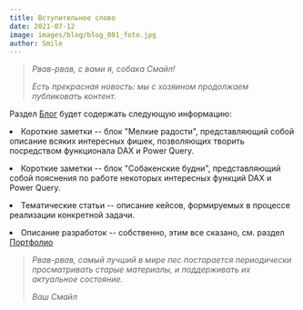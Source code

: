 ```yaml
---
title: Вступительное слово
date: 2021-07-12
image: images/blog/blog_001_foto.jpg
author: Smile
---
```


> *Рвав-рвав, с вами я, собака Смайл!*
>
> *Есть прекрасная новость: мы с хозяином продолжаем публиковать контент.*
>

Раздел [Блог](https://kkadikin.ru/ru/blog/) будет содержать следующую информацию:

**<li>** Короткие заметки -- блок "Мелкие радости", представляющий собой описание всяких интересных фишек, позволяющих творить посредством функционала DAX и Power Query.

**<li>** Короткие заметки -- блок "Собакенские будни", представляющий собой пояснения по работе некоторых интересных функций DAX и Power Query.

**<li>** Тематические статьи -- описание кейсов, формируемых в процессе реализации конкретной задачи.

**<li>** Описание разработок -- собственно, этим все сказано, см. раздел [Портфолио](https://kkadikin.ru/ru/portfolio/)

> *Рвав-рвав, самый лучший в мире пес постарается периодически просматривать старые материалы, и поддерживать их актуальное состояние.*
>
> *Ваш Смайл*